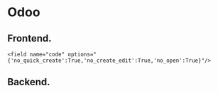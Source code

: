 # Odoo
## Frontend.

~~~
<field name="code" options="{'no_quick_create':True,'no_create_edit':True,'no_open':True}"/>
~~~

## Backend.
